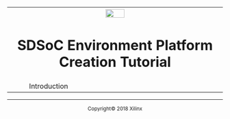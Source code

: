 <table style="width:100%">
  <tr>

<th width="100%" colspan="6"><img src="https://www.xilinx.com/content/dam/xilinx/imgs/press/media-kits/corporate/xilinx-logo.png" width="30%"/><h1>SDSoC Environment Platform Creation Tutorial</h2>
</th>

  </tr>
  <tr>
    <td width="17%" align="center">Introduction</a></td>
    <td width="16%" align="center"><a href=""></a></td>
    <td width="17%" align="center"><a href=""></a></td>
  </tr>
</table>

<hr/>
<p align="center"><sup>Copyright&copy; 2018 Xilinx</sup></p>  
